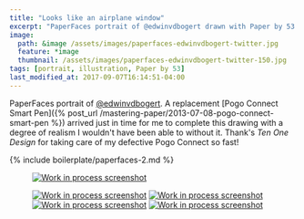 ```yaml
---
title: "Looks like an airplane window"
excerpt: "PaperFaces portrait of @edwinvdbogert drawn with Paper by 53 on an iPad."
image: 
  path: &image /assets/images/paperfaces-edwinvdbogert-twitter.jpg 
  feature: *image
  thumbnail: /assets/images/paperfaces-edwinvdbogert-twitter-150.jpg
tags: [portrait, illustration, Paper by 53]
last_modified_at: 2017-09-07T16:14:51-04:00
---
```


PaperFaces portrait of [@edwinvdbogert](http://twitter.com/edwinvdbogert). A replacement [Pogo Connect Smart Pen]({% post_url /mastering-paper/2013-07-08-pogo-connect-smart-pen %}) arrived just in time for me to complete this drawing with a degree of realism I wouldn't have been able to without it. Thank's *Ten One Design* for taking care of my defective Pogo Connect so fast!

{% include boilerplate/paperfaces-2.md %}

<figure>
	<a href="/assets/images/paperfaces-edwinvdbogert-process-1-lg.jpg"><img src="/assets/images/paperfaces-edwinvdbogert-process-1-600.jpg" alt="Work in process screenshot"></a>
</figure>

<figure class="half">
	<a href="/assets/images/paperfaces-edwinvdbogert-process-2-lg.jpg"><img src="/assets/images/paperfaces-edwinvdbogert-process-2-600.jpg" alt="Work in process screenshot"></a>
	<a href="/assets/images/paperfaces-edwinvdbogert-process-3-lg.jpg"><img src="/assets/images/paperfaces-edwinvdbogert-process-3-600.jpg" alt="Work in process screenshot"></a>
	<a href="/assets/images/paperfaces-edwinvdbogert-process-4-lg.jpg"><img src="/assets/images/paperfaces-edwinvdbogert-process-4-600.jpg" alt="Work in process screenshot"></a>
	<a href="/assets/images/paperfaces-edwinvdbogert-process-5-lg.jpg"><img src="/assets/images/paperfaces-edwinvdbogert-process-5-600.jpg" alt="Work in process screenshot"></a>
</figure>
